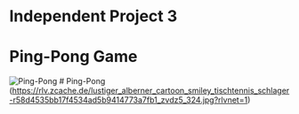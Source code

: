 # Independent Project 3
# Ping-Pong Game
![Ping-Pong](https://rlv.zcache.com/funny_silly_cartoon_smile_ping_pong_paddle-ra1819ca8fa7e4c868486febe6b0a2a0a_zvdz5_400.jpg?rlvnet=1) # Ping-Pong (https://rlv.zcache.de/lustiger_alberner_cartoon_smiley_tischtennis_schlager-r58d4535bb17f4534ad5b9414773a7fb1_zvdz5_324.jpg?rlvnet=1)
